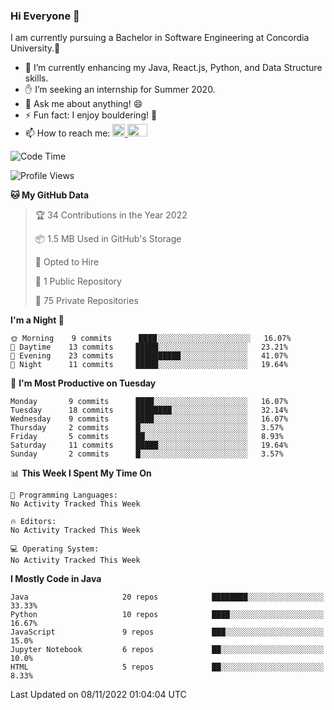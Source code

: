 ### Hi Everyone 👋
I am currently pursuing a Bachelor in Software Engineering at Concordia University.🏫

- 🌱 I’m currently enhancing my Java, React.js, Python, and Data Structure skills.
- ✋ I’m seeking an internship for Summer 2020.
- 💬 Ask me about anything! 😄
- ⚡ Fun fact: I enjoy bouldering! 🧗‍
- 📫 How to reach me: <a href="https://www.linkedin.com/in/siu-tong-ye/" target="_blank"> <img width="20px" width="32" src="https://cdn.jsdelivr.net/npm/simple-icons@v3/icons/linkedin.svg" /> </a> <a href="mailto:SiuTongYe@gmail.com" target="_blank"> <img height="20" width="32" src="https://cdn.jsdelivr.net/npm/simple-icons@v3/icons/gmail.svg" /> </a>

<!--START_SECTION:waka-->
![Code Time](http://img.shields.io/badge/Code%20Time-278%20hrs%201%20min-blue)

![Profile Views](http://img.shields.io/badge/Profile%20Views-0-blue)

**🐱 My GitHub Data** 

> 🏆 34 Contributions in the Year 2022
 > 
> 📦 1.5 MB Used in GitHub's Storage 
 > 
> 💼 Opted to Hire
 > 
> 📜 1 Public Repository 
 > 
> 🔑 75 Private Repositories  
 > 
**I'm a Night 🦉** 

```text
🌞 Morning    9 commits      ████░░░░░░░░░░░░░░░░░░░░░   16.07% 
🌆 Daytime    13 commits     █████░░░░░░░░░░░░░░░░░░░░   23.21% 
🌃 Evening    23 commits     ██████████░░░░░░░░░░░░░░░   41.07% 
🌙 Night      11 commits     █████░░░░░░░░░░░░░░░░░░░░   19.64%

```
📅 **I'm Most Productive on Tuesday** 

```text
Monday       9 commits      ████░░░░░░░░░░░░░░░░░░░░░   16.07% 
Tuesday      18 commits     ████████░░░░░░░░░░░░░░░░░   32.14% 
Wednesday    9 commits      ████░░░░░░░░░░░░░░░░░░░░░   16.07% 
Thursday     2 commits      █░░░░░░░░░░░░░░░░░░░░░░░░   3.57% 
Friday       5 commits      ██░░░░░░░░░░░░░░░░░░░░░░░   8.93% 
Saturday     11 commits     █████░░░░░░░░░░░░░░░░░░░░   19.64% 
Sunday       2 commits      █░░░░░░░░░░░░░░░░░░░░░░░░   3.57%

```


📊 **This Week I Spent My Time On** 

```text
💬 Programming Languages: 
No Activity Tracked This Week

🔥 Editors: 
No Activity Tracked This Week

💻 Operating System: 
No Activity Tracked This Week

```

**I Mostly Code in Java** 

```text
Java                     20 repos            ████████░░░░░░░░░░░░░░░░░   33.33% 
Python                   10 repos            ████░░░░░░░░░░░░░░░░░░░░░   16.67% 
JavaScript               9 repos             ███░░░░░░░░░░░░░░░░░░░░░░   15.0% 
Jupyter Notebook         6 repos             ██░░░░░░░░░░░░░░░░░░░░░░░   10.0% 
HTML                     5 repos             ██░░░░░░░░░░░░░░░░░░░░░░░   8.33%

```



 Last Updated on 08/11/2022 01:04:04 UTC
<!--END_SECTION:waka-->
